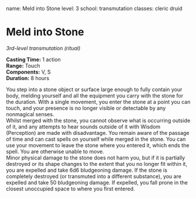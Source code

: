 name: Meld into Stone
level: 3
school: transmutation
classes: cleric
         druid

# Meld into Stone 
_3rd-level transmutation (ritual)_ 

**Casting Time:** 1 action    
**Range:** Touch    
**Components:** V, S    
**Duration:** 8 hours 

You step into a stone object or surface large enough to fully contain your body, melding yourself and all the equipment you carry with the stone for the duration. With a single movement, you enter the stone at a point you can touch, and your presence is no longer visible or detectable by any nonmagical senses.    
Whilst merged with the stone, you cannot observe what is occurring outside of it, and any attempts to hear sounds outside of it with Wisdom (Perception) are made with disadvantage. You remain aware of the passage of time and can cast spells on yourself while merged in the stone. You can use your movement to leave the stone where you entered it, which ends the spell. You are otherwise unable to move.    
Minor physical damage to the stone does not harm you, but if it is partially destroyed or its shape changes to the extent that you no longer fit within it, you are expelled and take 6d6 bludgeoning damage. If the stone is completely destroyed (or transmuted into a different substance), you are expelled and take 50 bludgeoning damage. If expelled, you fall prone in the closest unoccupied space to where you first entered. 
